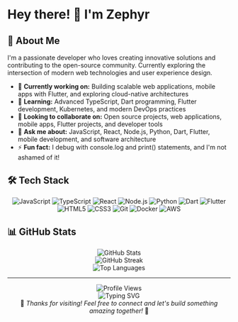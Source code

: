 # Hey there! 👋 I'm Zephyr

## 🚀 About Me

I'm a passionate developer who loves creating innovative solutions and contributing to the open-source community. Currently exploring the intersection of modern web technologies and user experience design.

- 🔭 **Currently working on:** Building scalable web applications, mobile apps with Flutter, and exploring cloud-native architectures
- 🌱 **Learning:** Advanced TypeScript, Dart programming, Flutter development, Kubernetes, and modern DevOps practices
- 👯 **Looking to collaborate on:** Open source projects, web applications, mobile apps, Flutter projects, and developer tools
- 💬 **Ask me about:** JavaScript, React, Node.js, Python, Dart, Flutter, mobile development, and software architecture
- ⚡ **Fun fact:** I debug with console.log and print() statements, and I'm not ashamed of it! 

## 🛠️ Tech Stack

<div align="center">

![JavaScript](https://img.shields.io/badge/-JavaScript-F7DF1E?style=flat-square&logo=javascript&logoColor=black)
![TypeScript](https://img.shields.io/badge/-TypeScript-3178C6?style=flat-square&logo=typescript&logoColor=white)
![React](https://img.shields.io/badge/-React-61DAFB?style=flat-square&logo=react&logoColor=black)
![Node.js](https://img.shields.io/badge/-Node.js-339933?style=flat-square&logo=node.js&logoColor=white)
![Python](https://img.shields.io/badge/-Python-3776AB?style=flat-square&logo=python&logoColor=white)
![Dart](https://img.shields.io/badge/-Dart-0175C2?style=flat-square&logo=dart&logoColor=white)
![Flutter](https://img.shields.io/badge/-Flutter-02569B?style=flat-square&logo=flutter&logoColor=white)
![HTML5](https://img.shields.io/badge/-HTML5-E34F26?style=flat-square&logo=html5&logoColor=white)
![CSS3](https://img.shields.io/badge/-CSS3-1572B6?style=flat-square&logo=css3&logoColor=white)
![Git](https://img.shields.io/badge/-Git-F05032?style=flat-square&logo=git&logoColor=white)
![Docker](https://img.shields.io/badge/-Docker-2496ED?style=flat-square&logo=docker&logoColor=white)
![AWS](https://img.shields.io/badge/-AWS-232F3E?style=flat-square&logo=amazon-aws&logoColor=white)

</div>

## 📊 GitHub Stats

<div align="center">
  <img src="https://github-readme-stats.vercel.app/api?username=zzzzenzephyr&show_icons=true&theme=tokyonight&hide_border=true&count_private=true" alt="GitHub Stats" />
</div>

<div align="center">
  <img src="https://github-readme-streak-stats.herokuapp.com/?user=zzzzenzephyr&theme=tokyonight&hide_border=true" alt="GitHub Streak" />
</div>

<div align="center">
  <img src="https://github-readme-stats.vercel.app/api/top-langs/?username=zzzzenzephyr&layout=compact&theme=tokyonight&hide_border=true" alt="Top Languages" />
</div>

---

<div align="center">
  <img src="https://komarev.com/ghpvc/?username=zzzzenzephyr&color=blueviolet&style=flat-square&label=Profile+Views" alt="Profile Views" />
</div>

<div align="center">
  <img src="https://readme-typing-svg.demolab.com?font=Fira+Code&pause=1000&width=435&lines=Full+Stack+Developer;Mobile+App+Developer;Open+Source+Enthusiast;Always+Learning+New+Things" alt="Typing SVG" />
</div>

<div align="center">
  💫 <em>Thanks for visiting! Feel free to connect and let's build something amazing together!</em> 💫
</div>
